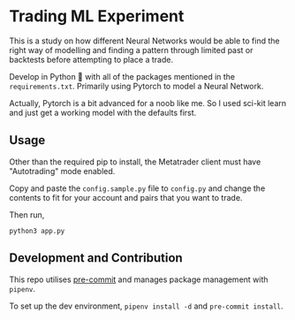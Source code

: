 # Trading ML Experiment

This is a study on how different Neural Networks would be able to find the right way of modelling and finding a pattern through limited past or backtests before attempting to place a trade.

Develop in Python 🐍 with all of the packages mentioned in the `requirements.txt`. Primarily using Pytorch to model a Neural Network.

Actually, Pytorch is a bit advanced for a noob like me. So I used sci-kit learn and just get a working model with the defaults first.

## Usage

Other than the required pip to install, the Metatrader client must have "Autotrading" mode enabled.

Copy and paste the `config.sample.py` file to `config.py` and change the contents to fit for your account and pairs that you want to trade.

Then run,

`python3 app.py`

## Development and Contribution

This repo utilises [pre-commit](https://pre-commit.com/) and manages package management with `pipenv`.

To set up the dev environment, `pipenv install -d` and `pre-commit install`.
